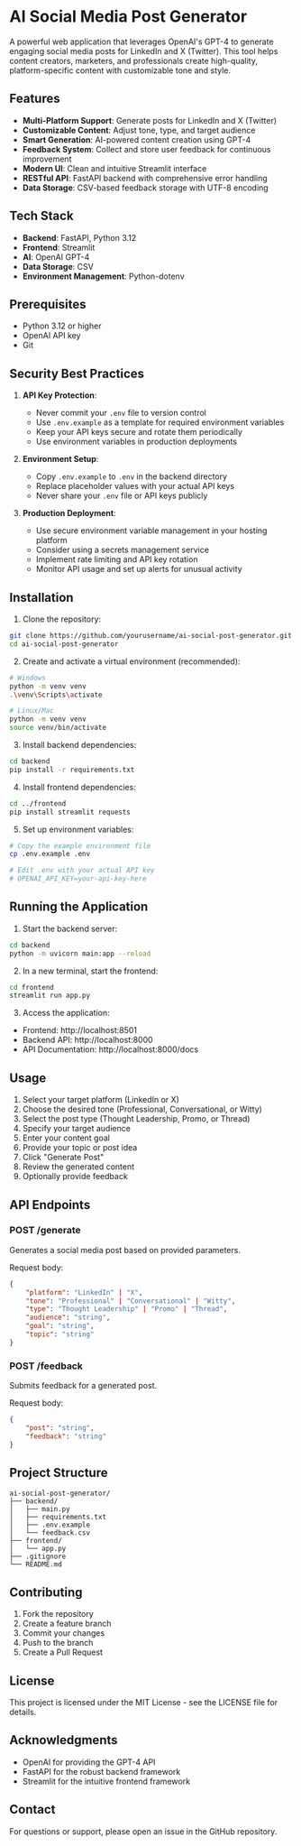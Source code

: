 # AI Social Media Post Generator

A powerful web application that leverages OpenAI's GPT-4 to generate engaging social media posts for LinkedIn and X (Twitter). This tool helps content creators, marketers, and professionals create high-quality, platform-specific content with customizable tone and style.

## Features

- **Multi-Platform Support**: Generate posts for LinkedIn and X (Twitter)
- **Customizable Content**: Adjust tone, type, and target audience
- **Smart Generation**: AI-powered content creation using GPT-4
- **Feedback System**: Collect and store user feedback for continuous improvement
- **Modern UI**: Clean and intuitive Streamlit interface
- **RESTful API**: FastAPI backend with comprehensive error handling
- **Data Storage**: CSV-based feedback storage with UTF-8 encoding

## Tech Stack

- **Backend**: FastAPI, Python 3.12
- **Frontend**: Streamlit
- **AI**: OpenAI GPT-4
- **Data Storage**: CSV
- **Environment Management**: Python-dotenv

## Prerequisites

- Python 3.12 or higher
- OpenAI API key
- Git

## Security Best Practices

1. **API Key Protection**:
   - Never commit your `.env` file to version control
   - Use `.env.example` as a template for required environment variables
   - Keep your API keys secure and rotate them periodically
   - Use environment variables in production deployments

2. **Environment Setup**:
   - Copy `.env.example` to `.env` in the backend directory
   - Replace placeholder values with your actual API keys
   - Never share your `.env` file or API keys publicly

3. **Production Deployment**:
   - Use secure environment variable management in your hosting platform
   - Consider using a secrets management service
   - Implement rate limiting and API key rotation
   - Monitor API usage and set up alerts for unusual activity

## Installation

1. Clone the repository:
```bash
git clone https://github.com/yourusername/ai-social-post-generator.git
cd ai-social-post-generator
```

2. Create and activate a virtual environment (recommended):
```bash
# Windows
python -m venv venv
.\venv\Scripts\activate

# Linux/Mac
python -m venv venv
source venv/bin/activate
```

3. Install backend dependencies:
```bash
cd backend
pip install -r requirements.txt
```

4. Install frontend dependencies:
```bash
cd ../frontend
pip install streamlit requests
```

5. Set up environment variables:
```bash
# Copy the example environment file
cp .env.example .env

# Edit .env with your actual API key
# OPENAI_API_KEY=your-api-key-here
```

## Running the Application

1. Start the backend server:
```bash
cd backend
python -m uvicorn main:app --reload
```

2. In a new terminal, start the frontend:
```bash
cd frontend
streamlit run app.py
```

3. Access the application:
- Frontend: http://localhost:8501
- Backend API: http://localhost:8000
- API Documentation: http://localhost:8000/docs

## Usage

1. Select your target platform (LinkedIn or X)
2. Choose the desired tone (Professional, Conversational, or Witty)
3. Select the post type (Thought Leadership, Promo, or Thread)
4. Specify your target audience
5. Enter your content goal
6. Provide your topic or post idea
7. Click "Generate Post"
8. Review the generated content
9. Optionally provide feedback

## API Endpoints

### POST /generate
Generates a social media post based on provided parameters.

Request body:
```json
{
    "platform": "LinkedIn" | "X",
    "tone": "Professional" | "Conversational" | "Witty",
    "type": "Thought Leadership" | "Promo" | "Thread",
    "audience": "string",
    "goal": "string",
    "topic": "string"
}
```

### POST /feedback
Submits feedback for a generated post.

Request body:
```json
{
    "post": "string",
    "feedback": "string"
}
```

## Project Structure

```
ai-social-post-generator/
├── backend/
│   ├── main.py
│   ├── requirements.txt
│   ├── .env.example
│   └── feedback.csv
├── frontend/
│   └── app.py
├── .gitignore
└── README.md
```

## Contributing

1. Fork the repository
2. Create a feature branch
3. Commit your changes
4. Push to the branch
5. Create a Pull Request

## License

This project is licensed under the MIT License - see the LICENSE file for details.

## Acknowledgments

- OpenAI for providing the GPT-4 API
- FastAPI for the robust backend framework
- Streamlit for the intuitive frontend framework

## Contact

For questions or support, please open an issue in the GitHub repository. 